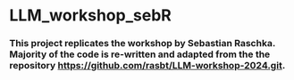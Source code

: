 # LLM_workshop_sebR

### This project replicates the workshop by Sebastian Raschka. Majority of the code is re-written and adapted from the the repository https://github.com/rasbt/LLM-workshop-2024.git.
